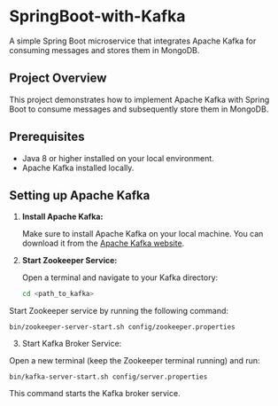 # SpringBoot-with-Kafka

A simple Spring Boot microservice that integrates Apache Kafka for consuming messages and stores them in MongoDB.

## Project Overview

This project demonstrates how to implement Apache Kafka with Spring Boot to consume messages and subsequently store them in MongoDB.

## Prerequisites

- Java 8 or higher installed on your local environment.
- Apache Kafka installed locally.

## Setting up Apache Kafka

1. **Install Apache Kafka:**

   Make sure to install Apache Kafka on your local machine. You can download it from the [Apache Kafka website](https://kafka.apache.org/downloads).

2. **Start Zookeeper Service:**

   Open a terminal and navigate to your Kafka directory:

   ```bash
   cd <path_to_kafka>

Start Zookeeper service by running the following command:

`bin/zookeeper-server-start.sh config/zookeeper.properties`

3. Start Kafka Broker Service:

Open a new terminal (keep the Zookeeper terminal running) and run:

`bin/kafka-server-start.sh config/server.properties`

This command starts the Kafka broker service.





